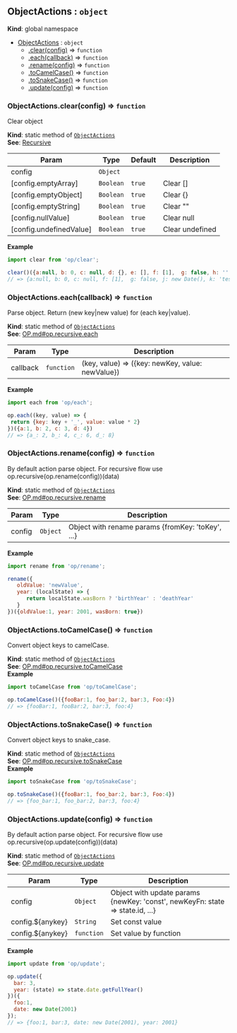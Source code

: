 <a name="ObjectActions"></a>

## ObjectActions : <code>object</code>
**Kind**: global namespace  

* [ObjectActions](#ObjectActions) : <code>object</code>
    * [.clear(config)](#ObjectActions.clear) ⇒ <code>function</code>
    * [.each(callback)](#ObjectActions.each) ⇒ <code>function</code>
    * [.rename(config)](#ObjectActions.rename) ⇒ <code>function</code>
    * [.toCamelCase()](#ObjectActions.toCamelCase) ⇒ <code>function</code>
    * [.toSnakeCase()](#ObjectActions.toSnakeCase) ⇒ <code>function</code>
    * [.update(config)](#ObjectActions.update) ⇒ <code>function</code>

<a name="ObjectActions.clear"></a>

### ObjectActions.clear(config) ⇒ <code>function</code>
Clear object

**Kind**: static method of [<code>ObjectActions</code>](#ObjectActions)  
**See**: [Recursive](OP.md#op.recursive.clear)  

| Param | Type | Default | Description |
| --- | --- | --- | --- |
| config | <code>Object</code> |  |  |
| [config.emptyArray] | <code>Boolean</code> | <code>true</code> | Clear [] |
| [config.emptyObject] | <code>Boolean</code> | <code>true</code> | Clear {} |
| [config.emptyString] | <code>Boolean</code> | <code>true</code> | Clear "" |
| [config.nullValue] | <code>Boolean</code> | <code>true</code> | Clear null |
| [config.undefinedValue] | <code>Boolean</code> | <code>true</code> | Clear undefined |

**Example**  
```js
import clear from 'op/clear';

clear()({a:null, b: 0, c: null, d: {}, e: [], f: [1],  g: false, h: '', j: new Date(), k: 'test'})
// => {a:null, b: 0, c: null, f: [1],  g: false, j: new Date(), k: 'test'}
```
<a name="ObjectActions.each"></a>

### ObjectActions.each(callback) ⇒ <code>function</code>
Parse object. Return (new key|new value) for (each key|value).

**Kind**: static method of [<code>ObjectActions</code>](#ObjectActions)  
**See**: [OP.md#op.recursive.each](OP.md#op.recursive.each)  

| Param | Type | Description |
| --- | --- | --- |
| callback | <code>function</code> | (key, value) => ({key: newKey, value: newValue}) |

**Example**  
```js
import each from 'op/each';

op.each((key, value) => {
 return {key: key + '_', value: value * 2}
})({a:1, b: 2, c: 3, d: 4})
// => {a_: 2, b_: 4, c_: 6, d_: 8}
```
<a name="ObjectActions.rename"></a>

### ObjectActions.rename(config) ⇒ <code>function</code>
By default action parse object.
For recursive flow use op.recursive(op.rename(config))(data)

**Kind**: static method of [<code>ObjectActions</code>](#ObjectActions)  
**See**: [OP.md#op.recursive.rename](OP.md#op.recursive.rename)  

| Param | Type | Description |
| --- | --- | --- |
| config | <code>Object</code> | Object with rename params {fromKey: 'toKey', ...} |

**Example**  
```js
import rename from 'op/rename';

rename({
   oldValue: 'newValue',
   year: (localState) => {
      return localState.wasBorn ? 'birthYear' : 'deathYear'
   }
})({oldValue:1, year: 2001, wasBorn: true})
```
<a name="ObjectActions.toCamelCase"></a>

### ObjectActions.toCamelCase() ⇒ <code>function</code>
Convert object keys to camelCase.

**Kind**: static method of [<code>ObjectActions</code>](#ObjectActions)  
**See**: [OP.md#op.recursive.toCamelCase](OP.md#op.recursive.toCamelCase)  
**Example**  
```js
import toCamelCase from 'op/toCamelCase';

op.toCamelCase()({fooBar:1, foo_bar:2, bar:3, Foo:4})
// => {fooBar:1, fooBar:2, bar:3, foo:4}
```
<a name="ObjectActions.toSnakeCase"></a>

### ObjectActions.toSnakeCase() ⇒ <code>function</code>
Convert object keys to snake_case.

**Kind**: static method of [<code>ObjectActions</code>](#ObjectActions)  
**See**: [OP.md#op.recursive.toSnakeCase](OP.md#op.recursive.toSnakeCase)  
**Example**  
```js
import toSnakeCase from 'op/toSnakeCase';

op.toSnakeCase()({fooBar:1, foo_bar:2, bar:3, Foo:4})
// => {foo_bar:1, foo_bar:2, bar:3, foo:4}
```
<a name="ObjectActions.update"></a>

### ObjectActions.update(config) ⇒ <code>function</code>
By default action parse object. For recursive flow use op.recursive(op.update(config))(data)

**Kind**: static method of [<code>ObjectActions</code>](#ObjectActions)  
**See**: [OP.md#op.recursive.update](OP.md#op.recursive.update)  

| Param | Type | Description |
| --- | --- | --- |
| config | <code>Object</code> | Object with update params {newKey: 'const', newKeyFn: state => state.id, ...} |
| config.${anykey} | <code>String</code> | Set const value |
| config.${anykey} | <code>function</code> | Set value by function |

**Example**  
```js
import update from 'op/update';

op.update({
  bar: 3,
  year: (state) => state.date.getFullYear()
})({
  foo:1,
  date: new Date(2001)
});
// => {foo:1, bar:3, date: new Date(2001), year: 2001}
```
